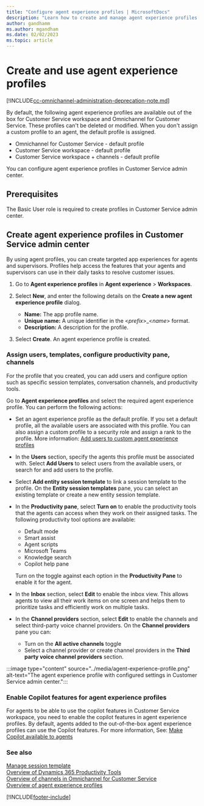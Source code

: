 ```yaml
---
title: "Configure agent experience profiles | MicrosoftDocs"
description: "Learn how to create and manage agent experience profiles for customized agent experiences."
author: gandhamm
ms.author: mgandham
ms.date: 02/02/2023
ms.topic: article
---
```


# Create and use agent experience profiles

[!INCLUDE[cc-omnichannel-administration-deprecation-note.md](../../includes/cc-omnichannel-administration-deprecation-note.md)]

By default, the following agent experience profiles are available out of the box for Customer Service workspace and Omnichannel for Customer Service. These profiles can't be deleted or modified.  When you don't assign a custom profile to an agent, the default profile is assigned.

- Omnichannel for Customer Service - default profile
- Customer Service workspace - default profile
- Customer Service workspace + channels - default profile

You can configure agent experience profiles in Customer Service admin center. 

## Prerequisites

The Basic User role is required to create profiles in Customer Service admin center.

## Create agent experience profiles in Customer Service admin center

By using agent profiles, you can create targeted app experiences for agents and supervisors. Profiles help access the features that your agents and supervisors can use in their daily tasks to resolve customer issues.

1. Go to  **Agent experience profiles** in **Agent experience** > **Workspaces**.

1. Select **New**, and enter the following details on the **Create a new agent experience profile** dialog.

   - **Name:** The app profile name.
   - **Unique name:** A unique identifier in the <*prefix*>_<*name*> format.
   - **Description:** A description for the profile.

1. Select **Create**. An agent experience profile is created.

### Assign users, templates, configure productivity pane, channels

For the profile that you created, you can add users and configure option such as specific session templates, conversation channels, and productivity tools.

 Go to **Agent experience profiles** and select the required agent experience profile. You can perform the following actions:

- Set  an agent experience profile as the default profile. If you set a default profile, all the available users are associated with this profile. You can also assign a custom profile to a security role and assign a rank to the profile. More information: [Add users to custom agent experience profiles](add-profile-default.md)
- In the **Users** section, specify the agents this profile must be associated with. Select **Add Users** to select users from the available users, or search for and add users to the profile.
- Select **Add entity session template** to link a session template to the profile. On the **Entity session templates** pane, you can select an existing template or create a new entity session template.
- In the **Productivity pane**, select **Turn on** to enable the productivity tools that the agents can access when they work on their assigned tasks. The following productivity tool options are available:
  
  - Default mode
  - Smart assist
  - Agent scripts
  - Microsoft Teams
  - Knowledge search
  - Copilot help pane

  Turn on the toggle against each option in the **Productivity Pane** to enable it for the agent.
- In the **Inbox** section, select **Edit** to enable the inbox view. This allows agents to view all their work items on one screen and helps them to prioritize tasks and efficiently work on multiple tasks.
- In the **Channel providers** section, select **Edit** to enable the channels and select third-party voice channel providers. On the **Channel providers**  pane you can:
  - Turn on the **All active channels** toggle
  - Select a channel provider or create channel providers in the **Third party voice channel providers** section.
  
:::image type="content" source="../media/agent-experience-profile.png" alt-text="The agent experience profile with configured settings in Customer Service admin center.":::

### Enable Copilot features for agent experience profiles

For agents to be able to use the copilot features in Customer Service workspace, you need to enable the copilot features in agent experience profiles. By default, agents added to the out-of-the-box agent experience profiles can use the Copilot features. For more information, See: [Make Copilot available to agents](configure-copilot-features.md#make-copilot-available-to-agents)


### See also

[Manage session template](session-templates.md)  
[Overview of Dynamics 365 Productivity Tools](productivity-tools.md)  
[Overview of channels in Omnichannel for Customer Service](../use/channels.md)  
[Overview of agent experience profiles](overview.md)  


[!INCLUDE[footer-include](../../includes/footer-banner.md)]
